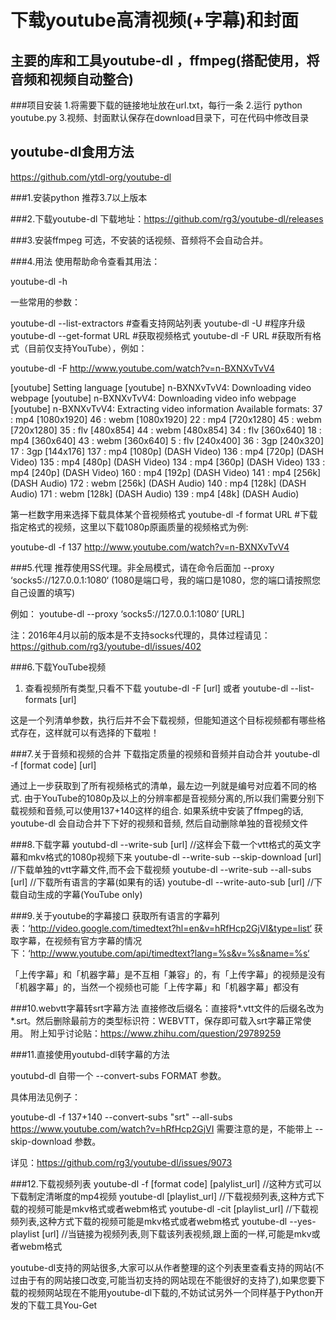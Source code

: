 # 下载youtube高清视频(+字幕)和封面
## 主要的库和工具youtube-dl ，ffmpeg(搭配使用，将音频和视频自动整合)

###项目安装
1.将需要下载的链接地址放在url.txt，每行一条
2.运行 python youtube.py
3.视频、封面默认保存在download目录下，可在代码中修改目录

## youtube-dl食用方法 
https://github.com/ytdl-org/youtube-dl
    
###1.安装python
推荐3.7以上版本

###2.下载youtube-dl
下载地址：https://github.com/rg3/youtube-dl/releases

###3.安装ffmpeg
可选，不安装的话视频、音频将不会自动合并。

###4.用法
使用帮助命令查看其用法：

youtube-dl -h

一些常用的参数：

youtube-dl --list-extractors  #查看支持网站列表
youtube-dl -U  #程序升级
youtube-dl --get-format URL #获取视频格式
youtube-dl -F URL #获取所有格式（目前仅支持YouTube），例如：

 

youtube-dl -F http://www.youtube.com/watch?v=n-BXNXvTvV4
 

[youtube] Setting language
[youtube] n-BXNXvTvV4: Downloading video webpage
[youtube] n-BXNXvTvV4: Downloading video info webpage
[youtube] n-BXNXvTvV4: Extracting video information
Available formats:
37      :       mp4     [1080x1920]
46      :       webm    [1080x1920]
22      :       mp4     [720x1280]
45      :       webm    [720x1280]
35      :       flv     [480x854]
44      :       webm    [480x854]
34      :       flv     [360x640]
18      :       mp4     [360x640]
43      :       webm    [360x640]
5       :       flv     [240x400]
36      :       3gp     [240x320]
17      :       3gp     [144x176]
137     :       mp4     [1080p] (DASH Video)
136     :       mp4     [720p] (DASH Video)
135     :       mp4     [480p] (DASH Video)
134     :       mp4     [360p] (DASH Video)
133     :       mp4     [240p] (DASH Video)
160     :       mp4     [192p] (DASH Video)
141     :       mp4     [256k] (DASH Audio)
172     :       webm    [256k] (DASH Audio)
140     :       mp4     [128k] (DASH Audio)
171     :       webm    [128k] (DASH Audio)
139     :       mp4     [48k] (DASH Audio)

第一栏数字用来选择下载具体某个音视频格式
youtube-dl -f format URL #下载指定格式的视频，这里以下载1080p原画质量的视频格式为例:

youtube-dl -f 137 http://www.youtube.com/watch?v=n-BXNXvTvV4

###5.代理
推荐使用SS代理。非全局模式，请在命令后面加  --proxy ‘socks5://127.0.0.1:1080‘  (1080是端口号，我的端口是1080，您的端口请按照您自己设置的填写)

例如： youtube-dl --proxy ‘socks5://127.0.0.1:1080‘ [URL] 

注：2016年4月以前的版本是不支持socks代理的，具体过程请见：https://github.com/rg3/youtube-dl/issues/402

###6.下载YouTube视频
1) 查看视频所有类型,只看不下载
youtube-dl -F [url]
或者
youtube-dl --list-formats [url]

这是一个列清单参数，执行后并不会下载视频，但能知道这个目标视频都有哪些格式存在，这样就可以有选择的下载啦！

###7.关于音频和视频的合并
下载指定质量的视频和音频并自动合并
youtube-dl -f [format code] [url]

通过上一步获取到了所有视频格式的清单，最左边一列就是编号对应着不同的格式.
由于YouTube的1080p及以上的分辨率都是音视频分离的,所以我们需要分别下载视频和音频,可以使用137+140这样的组合.
如果系统中安装了ffmpeg的话, youtube-dl 会自动合并下下好的视频和音频, 然后自动删除单独的音视频文件

###8.下载字幕
youtubd-dl --write-sub [url] //这样会下载一个vtt格式的英文字幕和mkv格式的1080p视频下来
youtube-dl --write-sub --skip-download [url] //下载单独的vtt字幕文件,而不会下载视频
youtube-dl --write-sub --all-subs [url] //下载所有语言的字幕(如果有的话)
youtube-dl --write-auto-sub [url] //下载自动生成的字幕(YouTube only)

###9.关于youtube的字幕接口
获取所有语言的字幕列表：‘http://video.google.com/timedtext?hl=en&v=hRfHcp2GjVI&type=list‘
获取字幕，在视频有官方字幕的情况下：‘http://www.youtube.com/api/timedtext?lang=%s&v=%s&name=%s‘

「上传字幕」和「机器字幕」是不互相「兼容」的，有「上传字幕」的视频是没有「机器字幕」的，当然一个视频也可能「上传字幕」和「机器字幕」都没有

###10.webvtt字幕转srt字幕方法
直接修改后缀名：直接将*.vtt文件的后缀名改为*.srt。然后删除最前方的类型标识符：WEBVTT，保存即可载入srt字幕正常使用。
附上知乎讨论贴：https://www.zhihu.com/question/29789259

 

###11.直接使用youtubd-dl转字幕的方法

youtubd-dl 自带一个  --convert-subs FORMAT  参数。

具体用法见例子：

youtube-dl -f 137+140  --convert-subs "srt" --all-subs https://www.youtube.com/watch?v=hRfHcp2GjVI
需要注意的是，不能带上 --skip-download 参数。

详见：https://github.com/rg3/youtube-dl/issues/9073


###12.下载视频列表
youtube-dl -f [format code] [palylist_url] //这种方式可以下载制定清晰度的mp4视频
youtube-dl [playlist_url] //下载视频列表,这种方式下载的视频可能是mkv格式或者webm格式
youtube-dl -cit [playlist_url] //下载视频列表,这种方式下载的视频可能是mkv格式或者webm格式
youtube-dl --yes-playlist [url] //当链接为视频列表,则下载该列表视频,跟上面的一样,可能是mkv或者webm格式


youtube-dl支持的网站很多,大家可以从作者整理的这个列表里查看支持的网站(不过由于有的网站接口改变,可能当初支持的网站现在不能很好的支持了),如果您要下载的视频网站现在不能用youtube-dl下载的,不妨试试另外一个同样基于Python开发的下载工具You-Get
